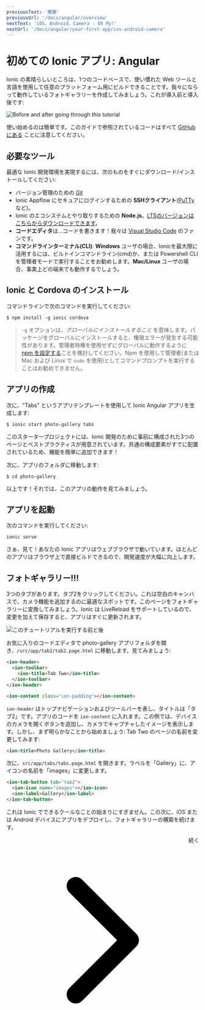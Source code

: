 ```yaml
---
previousText: '概要'
previousUrl: '/docs/angular/overview'
nextText: 'iOS、Android、Camera - Oh My!'
nextUrl: '/docs/angular/your-first-app/ios-android-camera'
---
```


# 初めての Ionic アプリ: Angular

Ionic の素晴らしいところは、1つのコードベースで、使い慣れた Web ツールと言語を使用して任意のプラットフォーム用にビルドできることです。我々にならって動作しているフォトギャラリーを作成してみましょう。これが導入前と導入後です:

![Before and after going through this tutorial](/docs/assets/img/guides/first-app-v3/gallery-combined.png)

使い始めるのは簡単です。このガイドで参照されているコードはすべて [GitHubにある](https://github.com/ionic-team/photo-gallery-tutorial-ionic4/) ことに注意してください。

## 必要なツール
最適な Ionic 開発環境を実現するには、次のものをすぐにダウンロード/インストールしてください:
* バージョン管理のための [Git](https://git-scm.com/downloads)
* Ionic Appflow にセキュアにログインするための <strong>SSHクライアント</strong>([PuTTy](https://www.putty.org/) など)。
* Ionic のエコシステムとやり取りするための <strong>Node.js</strong>。[LTSのバージョンはこちらからダウンロードできます](https://nodejs.org/ja/)。
* <strong>コードエディタ</strong>は...コードを書きます！我々は [Visual Studio Code](https://code.visualstudio.com/) のファンです。
* <strong>コマンドラインターミナル(CLI)</strong>: <strong>Windows</strong> ユーザの場合、Ionicを最大限に活用するには、ビルトインコマンドライン(cmd)か、または Powershell CLI を管理者モードで実行することをお勧めします。<strong>Mac/Linux</strong> ユーザの場合、事実上どの端末でも動作するでしょう。

## Ionic と Cordova のインストール
コマンドラインで次のコマンドを実行してください:

```shell
$ npm install -g ionic cordova
```

> `-g` オプションは、_グローバルにインストールすること_ を意味します。パッケージをグローバルにインストールすると、権限エラーが発生する可能性があります。管理者特権を使用せずにグローバルに動作するように [npm を設定する](https://docs.npmjs.com/resolving-eacces-permissions-errors-when-installing-packages-globally)ことを検討してください。Npm を使用して管理者(または Mac および Linux で `sudo` を使用)としてコマンドプロンプトを実行することはお勧めできません。

## アプリの作成
次に、"Tabs" というアプリテンプレートを使用して Ionic Angular アプリを生成します:

```shell
$ ionic start photo-gallery tabs
```

このスタータープロジェクトには、Ionic 開発のために事前に構成された3つのページとベストプラクティスが用意されています。共通の構成要素がすでに配置されているため、機能を簡単に追加できます！

次に、アプリのフォルダに移動します:

```shell
$ cd photo-gallery
```

以上です！それでは、このアプリの動作を見てみましょう。

## アプリを起動
次のコマンドを実行してください:

```shell
ionic serve
```

さぁ、見て！あなたの Ionic アプリはウェブブラウザで動いています。ほとんどのアプリはブラウザ上で直接ビルドできるので、開発速度が大幅に向上します。

## フォトギャラリー!!!
3つのタブがあります。タブ2をクリックしてください。これは空白のキャンバスで、カメラ機能を追加するのに最適なスポットです。このページをフォトギャラリーに変換してみましょう。Ionic は LiveReload をサポートしているので、変更を加えて保存すると、アプリはすぐに更新されます。

![このチュートリアルを実行する前と後](/docs/assets/img/guides/first-app-v3/email-photogallery.gif)

お気に入りのコードエディタで photo-gallery アプリフォルダを開き、`/src/app/tab2/tab2.page.html` に移動します。見てみましょう:

```html
<ion-header>
  <ion-toolbar>
    <ion-title>Tab Two</ion-title>
  </ion-toolbar>
</ion-header>

<ion-content class="ion-padding"></ion-content>
```

`ion-header` はトップナビゲーションおよびツールバーを表し、タイトルは「タブ2」です。アプリのコードを `ion-content` に入れます。この例では、デバイスのカメラを開くボタンを追加し、カメラでキャプチャしたイメージを表示します。しかし、まず明らかなことから始めましょう: Tab Two のページの名前を変更してみます:

```html
<ion-title>Photo Gallery</ion-title>
```

次に、`src/app/tabs/tabs.page.html` を開きます。ラベルを「Gallery」に、アイコンの名前を「images」に変更します。

```html
<ion-tab-button tab="tab2">
  <ion-icon name="images"></ion-icon>
  <ion-label>Gallery</ion-label>
</ion-tab-button>
```

これは Ionic でできるクールなことの始まりにすぎません。この次に、iOS または Android デバイスにアプリをデプロイし、フォトギャラリーの構築を続けます。

<div style="text-align:right;">
  <docs-button href="/docs/angular/your-first-app/ios-android-camera">続く <svg viewBox="0 0 512 512"><path d="M294.1 256L167 129c-9.4-9.4-9.4-24.6 0-33.9s24.6-9.3 34 0L345 239c9.1 9.1 9.3 23.7.7 33.1L201.1 417c-4.7 4.7-10.9 7-17 7s-12.3-2.3-17-7c-9.4-9.4-9.4-24.6 0-33.9l127-127.1z"></path></svg></docs-button>
</div>
